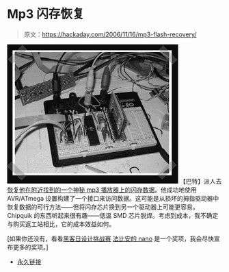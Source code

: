# Mp3 闪存恢复

> 原文：<https://hackaday.com/2006/11/16/mp3-flash-recovery/>

![](img/e1a352b85d595e8064c8253a87061e74.png)
【巴特】派人去[恢复他在附近找到的一个神秘 mp3 播放器上的闪存数据](http://home.wanadoo.nl/b.bilos/projects/mysterymp3/mysterymp3.html)。他成功地使用 AVR/ATmega 设置构建了一个接口来访问数据。这可能是从损坏的拇指驱动器中恢复数据的可行方法——但将闪存芯片换到另一个驱动器上可能更容易。Chipquik 的东西听起来很有趣——低温 SMD 芯片脱焊。考虑到成本，我不确定与购买返工站相比，它的成本效益如何。

[如果你还没有，看看[黑客日设计挑战赛](http://www.hackaday.com/2006/11/15/hackaday-design-challenge-yes-a-contest/) [法比安的 nano](http://flickr.com/photos/fbz/298214406/) 是一个奖项，我会尽快宣布更多的奖项。]

*   [永久链接](http://home.wanadoo.nl/b.bilos/projects/mysterymp3/mysterymp3.html)